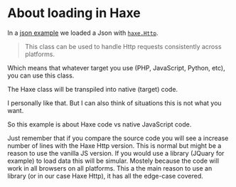 # About loading in Haxe

In a [json example](../08json/about.md) we loaded a Json with [`haxe.Http`](http://api.haxe.org/haxe/Http.html).

> This class can be used to handle Http requests consistently across platforms.

Which means that whatever target you use (PHP, JavaScript, Python, etc), you can use this class.

The Haxe class will be transpiled into native (target) code.

I personally like that. But I can also think of situations this is not what you want.

So this example is about Haxe code vs native JavaScript code.

Just remember that if you compare the source code you will see a increase number of lines with the Haxe Http version. This is normal but might be a reason to use the vanilla JS version.
If you would use a library (JQuary for example) to load data this will be simular. Mostely because the code will work in all browsers on all platforms. This a the main reason to use an library (or in our case Haxe Http), it has all the edge-case covered.

